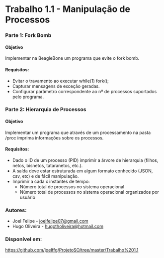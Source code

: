 # Trabalho 1.1 - Manipulação de Processos

### Parte 1: Fork Bomb

#### Objetivo
Implementar na BeagleBone um programa que evite o fork bomb.

#### Requisitos:
* Evitar o travamento ao executar while(1) fork();
* Capturar mensagens de exceção geradas.
* Configurar parâmetro correspondente ao nº de processos suportados pelo programa.

### Parte 2: Hierarquia de Processos

#### Objetivo
Implementar um programa que através de um processamento na pasta /proc imprima informações sobre os processos.

#### Requisitos:
* Dado o ID de um processo (PID) imprimir a árvore de hierarquia (filhos, netos, bisnetos, tataranetos, etc.).
* A saída deve estar estruturada em algum formato conhecido (JSON, csv, etc) e de fácil manipulação.
* Imprimir a cada x instantes de tempo:
  * Número total de processos no sistema operacional
  * Número total de processos no sistema operacional organizados por usuário
  
### Autores:
* Joel Felipe - joelfelipe07@gmail.com
* Hugo Oliveira - hugotholiveira@hotmail.com

### Disponível em: 
https://github.com/joelffg/ProjetoSO/tree/master/Trabalho%201.1

